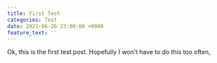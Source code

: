 ```yaml
---
title: First Test
categories: Test
date: 2021-06-26 23:00:00 +0000
feature_text: ''
---
```

Ok, this is the first test post. Hopefully I won't have to do this too often,